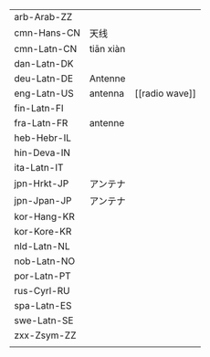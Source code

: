 | | | |
|-|-|-|
| arb-Arab-ZZ |  |  |
| cmn-Hans-CN | 天线 |  |
| cmn-Latn-CN | tiān xiàn |  |
| dan-Latn-DK |  |  |
| deu-Latn-DE | Antenne |  |
| eng-Latn-US | antenna | [[radio wave]] |
| fin-Latn-FI |  |  |
| fra-Latn-FR | antenne |  |
| heb-Hebr-IL |  |  |
| hin-Deva-IN |  |  |
| ita-Latn-IT |  |  |
| jpn-Hrkt-JP | アンテナ |  |
| jpn-Jpan-JP | アンテナ |  |
| kor-Hang-KR |  |  |
| kor-Kore-KR |  |  |
| nld-Latn-NL |  |  |
| nob-Latn-NO |  |  |
| por-Latn-PT |  |  |
| rus-Cyrl-RU |  |  |
| spa-Latn-ES |  |  |
| swe-Latn-SE |  |  |
| zxx-Zsym-ZZ |  |  |
|  |  |  |
